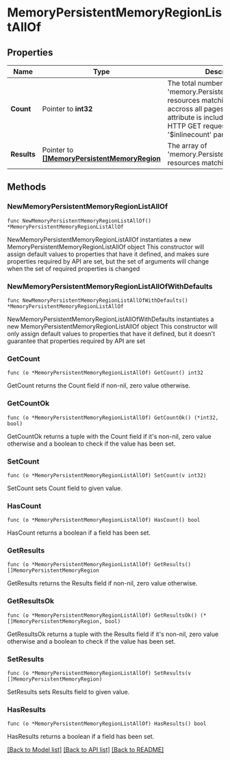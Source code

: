 # MemoryPersistentMemoryRegionListAllOf

## Properties

Name | Type | Description | Notes
------------ | ------------- | ------------- | -------------
**Count** | Pointer to **int32** | The total number of &#39;memory.PersistentMemoryRegion&#39; resources matching the request, accross all pages. The &#39;Count&#39; attribute is included when the HTTP GET request includes the &#39;$inlinecount&#39; parameter. | [optional] 
**Results** | Pointer to [**[]MemoryPersistentMemoryRegion**](memory.PersistentMemoryRegion.md) | The array of &#39;memory.PersistentMemoryRegion&#39; resources matching the request. | [optional] 

## Methods

### NewMemoryPersistentMemoryRegionListAllOf

`func NewMemoryPersistentMemoryRegionListAllOf() *MemoryPersistentMemoryRegionListAllOf`

NewMemoryPersistentMemoryRegionListAllOf instantiates a new MemoryPersistentMemoryRegionListAllOf object
This constructor will assign default values to properties that have it defined,
and makes sure properties required by API are set, but the set of arguments
will change when the set of required properties is changed

### NewMemoryPersistentMemoryRegionListAllOfWithDefaults

`func NewMemoryPersistentMemoryRegionListAllOfWithDefaults() *MemoryPersistentMemoryRegionListAllOf`

NewMemoryPersistentMemoryRegionListAllOfWithDefaults instantiates a new MemoryPersistentMemoryRegionListAllOf object
This constructor will only assign default values to properties that have it defined,
but it doesn't guarantee that properties required by API are set

### GetCount

`func (o *MemoryPersistentMemoryRegionListAllOf) GetCount() int32`

GetCount returns the Count field if non-nil, zero value otherwise.

### GetCountOk

`func (o *MemoryPersistentMemoryRegionListAllOf) GetCountOk() (*int32, bool)`

GetCountOk returns a tuple with the Count field if it's non-nil, zero value otherwise
and a boolean to check if the value has been set.

### SetCount

`func (o *MemoryPersistentMemoryRegionListAllOf) SetCount(v int32)`

SetCount sets Count field to given value.

### HasCount

`func (o *MemoryPersistentMemoryRegionListAllOf) HasCount() bool`

HasCount returns a boolean if a field has been set.

### GetResults

`func (o *MemoryPersistentMemoryRegionListAllOf) GetResults() []MemoryPersistentMemoryRegion`

GetResults returns the Results field if non-nil, zero value otherwise.

### GetResultsOk

`func (o *MemoryPersistentMemoryRegionListAllOf) GetResultsOk() (*[]MemoryPersistentMemoryRegion, bool)`

GetResultsOk returns a tuple with the Results field if it's non-nil, zero value otherwise
and a boolean to check if the value has been set.

### SetResults

`func (o *MemoryPersistentMemoryRegionListAllOf) SetResults(v []MemoryPersistentMemoryRegion)`

SetResults sets Results field to given value.

### HasResults

`func (o *MemoryPersistentMemoryRegionListAllOf) HasResults() bool`

HasResults returns a boolean if a field has been set.


[[Back to Model list]](../README.md#documentation-for-models) [[Back to API list]](../README.md#documentation-for-api-endpoints) [[Back to README]](../README.md)


